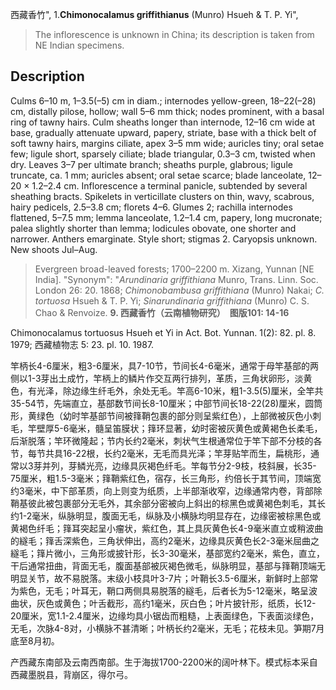 西藏香竹",
1.**Chimonocalamus griffithianus** (Munro) Hsueh & T. P. Yi",

> The inflorescence is unknown in China; its description is taken from NE Indian specimens.

## Description
Culms 6–10 m, 1–3.5(–5) cm in diam.; internodes yellow-green, 18–22(–28) cm, distally pilose, hollow; wall 5–6 mm thick; nodes prominent, with a basal ring of tawny hairs. Culm sheaths longer than internode, 12–16 cm wide at base, gradually attenuate upward, papery, striate, base with a thick belt of soft tawny hairs, margins ciliate, apex 3–5 mm wide; auricles tiny; oral setae few; ligule short, sparsely ciliate; blade triangular, 0.3–3 cm, twisted when dry. Leaves 3–7 per ultimate branch; sheaths purple, glabrous; ligule truncate, ca. 1 mm; auricles absent; oral setae scarce; blade lanceolate, 12–20 × 1.2–2.4 cm. Inflorescence a terminal panicle, subtended by several sheathing bracts. Spikelets in verticillate clusters on thin, wavy, scabrous, hairy pedicels, 2.5–3.8 cm; florets 4–6. Glumes 2; rachilla internodes flattened, 5–7.5 mm; lemma lanceolate, 1.2–1.4 cm, papery, long mucronate; palea slightly shorter than lemma; lodicules obovate, one shorter and narrower. Anthers emarginate. Style short; stigmas 2. Caryopsis unknown. New shoots Jul–Aug.

> Evergreen broad-leaved forests; 1700–2200 m. Xizang, Yunnan [NE India].
  "Synonym": "*Arundinaria griffithiana* Munro, Trans. Linn. Soc. London 26: 20. 1868; *Chimonobambusa griffithiana* (Munro) Nakai; *C. tortuosa* Hsueh &amp; T. P. Yi; *Sinarundinaria griffithiana* (Munro) C. S. Chao &amp; Renvoize.
**9. 西藏香竹（云南植物研究）　图版101: 14-16**

Chimonocalamus tortuosus Hsueh et Yi in Act. Bot. Yunnan. 1(2): 82. pl. 8. 1979; 西藏植物志 5: 23. pl. 10. 1987.

竿柄长4-6厘米，粗3-6厘米，具7-10节，节间长4-6毫米，通常于母竿基部的两侧以1-3芽出土成竹，竿柄上的鳞片作交互两行排列，革质，三角状卵形，淡黄色，有光泽，除边缘生纤毛外，余处无毛。竿高6-10米，粗1-3.5(5)厘米，全竿共35-54节，先端直立，基部数节间长8-10厘米；中部节间长18-22(28)厘米，圆筒形，黄绿色（幼时竿基部节间被箨鞘包裹的部分则呈紫红色），上部微被灰色小刺毛，竿壁厚5-6毫米，髓呈笛膜状；箨环显著，幼时密被灰黄色或黄褐色长柔毛，后渐脱落；竿环微隆起；节内长约2毫米，刺状气生根通常位于竿下部不分枝的各节，每节共具16-22根，长约2毫米，无毛而具光泽；竿芽贴竿而生，扁桃形，通常以3芽并列，芽鳞光亮，边缘具灰褐色纤毛。竿每节分2-9枝，枝斜展，长35-75厘米，粗1.5-3毫米；箨鞘紫红色，宿存，长三角形，约倍长于其节间，顶端宽约3毫米，中下部革质，向上则变为纸质，上半部渐收窄，边缘通常内卷，背部除鞘基彼此被包裹部分无毛外，其余部分密被向上斜出的棕黑色或黄褐色刺毛，其长约1-2毫米，纵脉明显，腹面无毛，纵脉及小横脉均明显存在，边缘密被棕黑色或黄褐色纤毛；箨耳突起呈小瘤状，紫红色，其上具灰黄色长4-9毫米直立或稍波曲的繸毛；箨舌深紫色，三角状伸出，高约2毫米，边缘具灰黄色长2-3毫米屈曲之繸毛；箨片微小，三角形或披针形，长3-30毫米，基部宽约2毫米，紫色，直立，干后通常扭曲，背面无毛，腹面基部被灰褐色微毛，纵脉明显，基部与箨鞘顶端无明显关节，故不易脱落。末级小枝具叶3-7片；叶鞘长3.5-6厘米，新鲜时上部常为紫色，无毛；叶耳无，鞘口两侧具易脱落的繸毛，后者长为5-12毫米，略呈波曲状，灰色或黄色；叶舌截形，高约1毫米，灰白色；叶片披针形，纸质，长12-20厘米，宽1.1-2.4厘米，边缘均具小锯齿而粗糙，上表面绿色，下表面淡绿色，无毛，次脉4-8对，小横脉不甚清晰；叶柄长约2毫米，无毛；花枝未见。笋期7月底至8月初。

产西藏东南部及云南西南部。生于海拔1700-2200米的阔叶林下。模式标本采自西藏墨脱县，背崩区，得尔弓。
